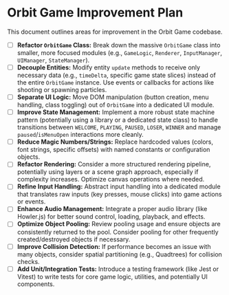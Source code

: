 # Orbit Game Improvement Plan

This document outlines areas for improvement in the Orbit Game codebase.

- [ ] **Refactor `OrbitGame` Class:** Break down the massive `OrbitGame` class into smaller, more focused modules (e.g., `GameLogic`, `Renderer`, `InputManager`, `UIManager`, `StateManager`).
- [ ] **Decouple Entities:** Modify entity `update` methods to receive only necessary data (e.g., `timeDelta`, specific game state slices) instead of the entire `OrbitGame` instance. Use events or callbacks for actions like shooting or spawning particles.
- [ ] **Separate UI Logic:** Move DOM manipulation (button creation, menu handling, class toggling) out of `OrbitGame` into a dedicated UI module.
- [ ] **Improve State Management:** Implement a more robust state machine pattern (potentially using a library or a dedicated state class) to handle transitions between `WELCOME`, `PLAYING`, `PAUSED`, `LOSER`, `WINNER` and manage `paused`/`isMenuOpen` interactions more cleanly.
- [ ] **Reduce Magic Numbers/Strings:** Replace hardcoded values (colors, font strings, specific offsets) with named constants or configuration objects.
- [ ] **Refactor Rendering:** Consider a more structured rendering pipeline, potentially using layers or a scene graph approach, especially if complexity increases. Optimize canvas operations where needed.
- [ ] **Refine Input Handling:** Abstract input handling into a dedicated module that translates raw inputs (key presses, mouse clicks) into game actions or events.
- [ ] **Enhance Audio Management:** Integrate a proper audio library (like Howler.js) for better sound control, loading, playback, and effects.
- [ ] **Optimize Object Pooling:** Review pooling usage and ensure objects are consistently returned to the pool. Consider pooling for other frequently created/destroyed objects if necessary.
- [ ] **Improve Collision Detection:** If performance becomes an issue with many objects, consider spatial partitioning (e.g., Quadtrees) for collision checks.
- [ ] **Add Unit/Integration Tests:** Introduce a testing framework (like Jest or Vitest) to write tests for core game logic, utilities, and potentially UI components.

